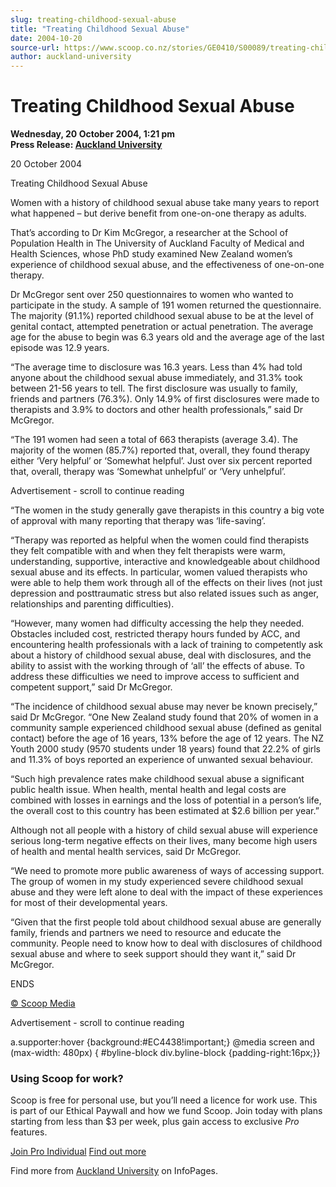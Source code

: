 ```yaml
---
slug: treating-childhood-sexual-abuse
title: "Treating Childhood Sexual Abuse"
date: 2004-10-20
source-url: https://www.scoop.co.nz/stories/GE0410/S00089/treating-childhood-sexual-abuse.htm
author: auckland-university
---
```

Treating Childhood Sexual Abuse
===============================

**Wednesday, 20 October 2004, 1:21 pm**  
**Press Release: [Auckland University](https://info.scoop.co.nz/Auckland_University)**

20 October 2004

Treating Childhood Sexual Abuse

Women with a history of childhood sexual abuse take many years to report what happened – but derive benefit from one-on-one therapy as adults.

That’s according to Dr Kim McGregor, a researcher at the School of Population Health in The University of Auckland Faculty of Medical and Health Sciences, whose PhD study examined New Zealand women’s experience of childhood sexual abuse, and the effectiveness of one-on-one therapy.

Dr McGregor sent over 250 questionnaires to women who wanted to participate in the study. A sample of 191 women returned the questionnaire. The majority (91.1%) reported childhood sexual abuse to be at the level of genital contact, attempted penetration or actual penetration. The average age for the abuse to begin was 6.3 years old and the average age of the last episode was 12.9 years.

“The average time to disclosure was 16.3 years. Less than 4% had told anyone about the childhood sexual abuse immediately, and 31.3% took between 21-56 years to tell. The first disclosure was usually to family, friends and partners (76.3%). Only 14.9% of first disclosures were made to therapists and 3.9% to doctors and other health professionals,” said Dr McGregor.

“The 191 women had seen a total of 663 therapists (average 3.4). The majority of the women (85.7%) reported that, overall, they found therapy either ‘Very helpful’ or ‘Somewhat helpful’. Just over six percent reported that, overall, therapy was ‘Somewhat unhelpful’ or ‘Very unhelpful’.

Advertisement - scroll to continue reading





“The women in the study generally gave therapists in this country a big vote of approval with many reporting that therapy was ‘life-saving’.

“Therapy was reported as helpful when the women could find therapists they felt compatible with and when they felt therapists were warm, understanding, supportive, interactive and knowledgeable about childhood sexual abuse and its effects. In particular, women valued therapists who were able to help them work through all of the effects on their lives (not just depression and posttraumatic stress but also related issues such as anger, relationships and parenting difficulties).

“However, many women had difficulty accessing the help they needed. Obstacles included cost, restricted therapy hours funded by ACC, and encountering health professionals with a lack of training to competently ask about a history of childhood sexual abuse, deal with disclosures, and the ability to assist with the working through of ‘all’ the effects of abuse. To address these difficulties we need to improve access to sufficient and competent support,” said Dr McGregor.

“The incidence of childhood sexual abuse may never be known precisely,” said Dr McGregor. “One New Zealand study found that 20% of women in a community sample experienced childhood sexual abuse (defined as genital contact) before the age of 16 years, 13% before the age of 12 years. The NZ Youth 2000 study (9570 students under 18 years) found that 22.2% of girls and 11.3% of boys reported an experience of unwanted sexual behaviour.

“Such high prevalence rates make childhood sexual abuse a significant public health issue. When health, mental health and legal costs are combined with losses in earnings and the loss of potential in a person’s life, the overall cost to this country has been estimated at $2.6 billion per year.”

Although not all people with a history of child sexual abuse will experience serious long-term negative effects on their lives, many become high users of health and mental health services, said Dr McGregor.

“We need to promote more public awareness of ways of accessing support. The group of women in my study experienced severe childhood sexual abuse and they were left alone to deal with the impact of these experiences for most of their developmental years.

“Given that the first people told about childhood sexual abuse are generally family, friends and partners we need to resource and educate the community. People need to know how to deal with disclosures of childhood sexual abuse and where to seek support should they want it,” said Dr McGregor.

ENDS

  

[© Scoop Media](http://www.scoop.co.nz/about/terms.html)  

Advertisement - scroll to continue reading



a.supporter:hover {background:#EC4438!important;} @media screen and (max-width: 480px) { #byline-block div.byline-block {padding-right:16px;}}

### Using Scoop for work?

Scoop is free for personal use, but you’ll need a licence for work use. This is part of our Ethical Paywall and how we fund Scoop. Join today with plans starting from less than $3 per week, plus gain access to exclusive _Pro_ features.  
  
[Join Pro Individual](https://pro.scoop.co.nz/Individual/?from=ProIn24) [Find out more](https://pro.scoop.co.nz/using-scoop-for-work/?from=ProIn24)

Find more from [Auckland University](https://info.scoop.co.nz/Auckland_University) on InfoPages.